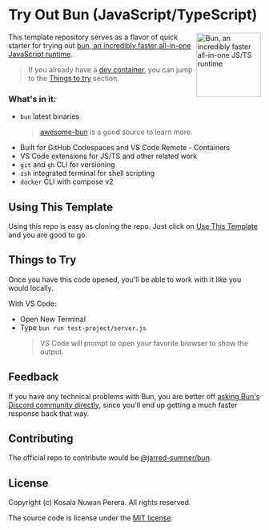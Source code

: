 # Try Out Bun (JavaScript/TypeScript) 

[<img align="right" alt="Bun, an incredibly faster all-in-one JS/TS runtime" width="128rem" src="https://camo.githubusercontent.com/cc7b5924f05d4f0743ce6d7969405545cb997e58dec5f9d5f8718011c7d446ae/68747470733a2f2f62756e2e73682f6c6f676f4032782e706e67"  />](https://bun.sh)

This template repository serves as a flavor of quick starter for trying out [bun, an incredibly faster all-in-one JavaScript runtime](https://bun.sh).

> If you already have a [dev container](https://github.com/microsoft/vscode-dev-containers), you can jump to the [Things to try](#things-to-try) section.

### What's in it:

- `bun` latest binaries
  > [awesome-bun](https://github.com/apvarun/awesome-bun#videos) is a good source to learn more.
- Built for GitHub Codespaces and VS Code Remote - Containers
- VS Code extensions for JS/TS and other related work
- `git` and `gh` CLI for versioning
- `zsh` integrated terminal for shell scripting
- `docker` CLI with compose v2

## Using This Template

Using this repo is easy as cloning the repo. Just click on [Use This Template](https://github.com/kosalanuwan/vscode-remote-try-bun/generate) and you are good to go.

## Things to Try

Once you have this code opened, you'll be able to work with it like you would locally.

With VS Code:
- Open New Terminal
- Type `bun run test-project/server.js`
  > VS Code will prompt to open your favorite browser to show the output.

## Feedback

If you have any technical problems with Bun, you are better off [asking Bun's Discord community directly](https://bun.sh/discord), since you'll end up getting a much faster response back that way.

## Contributing

The official repo to contribute would be  [@jarred-sumner/bun](https://github.com/jarred-sumner/bun/#readme).

## License

Copyright (c) Kosala Nuwan Perera. All rights reserved.

The source code is license under the [MIT license](LICENSE).